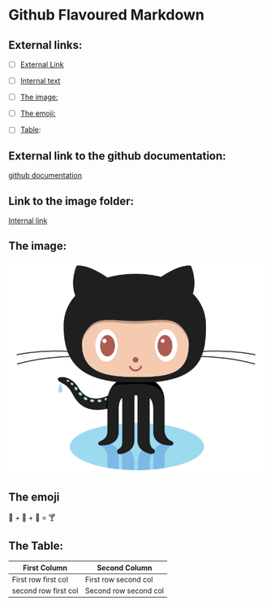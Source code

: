 # Github Flavoured Markdown


## External links:
- [ ] [External Link](#External-link-to-the-github-documentation)
- [ ] [Internal text](#Link-to-the-image-folder)
- [ ] [The image:](#The-image)
- [ ] [The emoji:](#The-emoji) 
- [ ] [Table](#The-Table): 


## External link to the github documentation:
[github documentation](https://help.github.com/en)

## Link to the image folder:
[Internal link](./images)

## The image:
![some image](./images/logo.png)

## The emoji
 🍓 + 🍌 + 🥛 = 🍸


## The Table:

| First Column | Second Column |
| ------- | ----- |
|First row first col|First row second col|
|second row first col|Second row second col|
